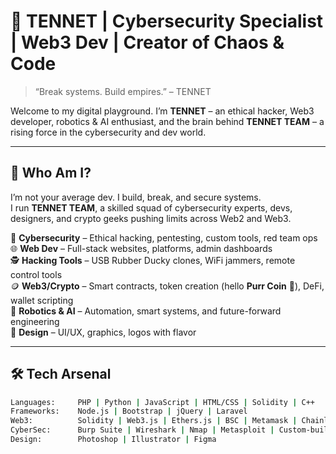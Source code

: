 # 🧠 TENNET | Cybersecurity Specialist | Web3 Dev | Creator of Chaos & Code

> “Break systems. Build empires.” – TENNET

Welcome to my digital playground. I’m **TENNET** – an ethical hacker, Web3 developer, robotics & AI enthusiast, and the brain behind **TENNET TEAM** – a rising force in the cybersecurity and dev world.

---

## 🧩 Who Am I?

I’m not your average dev. I build, break, and secure systems.  
I run **TENNET TEAM**, a skilled squad of cybersecurity experts, devs, designers, and crypto geeks pushing limits across Web2 and Web3.

🔐 **Cybersecurity** – Ethical hacking, pentesting, custom tools, red team ops  
🌐 **Web Dev** – Full-stack websites, platforms, admin dashboards  
🕵️ **Hacking Tools** – USB Rubber Ducky clones, WiFi jammers, remote control tools  
🪙 **Web3/Crypto** – Smart contracts, token creation (hello **Purr Coin** 🐾), DeFi, wallet scripting  
🤖 **Robotics & AI** – Automation, smart systems, and future-forward engineering  
🎨 **Design** – UI/UX, graphics, logos with flavor

---

## 🛠️ Tech Arsenal

```bash
Languages:     PHP | Python | JavaScript | HTML/CSS | Solidity | C++
Frameworks:    Node.js | Bootstrap | jQuery | Laravel
Web3:          Solidity | Web3.js | Ethers.js | BSC | Metamask | Chainlink
CyberSec:      Burp Suite | Wireshark | Nmap | Metasploit | Custom-built tools
Design:        Photoshop | Illustrator | Figma
